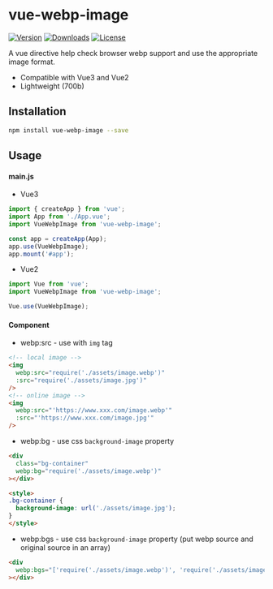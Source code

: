 # vue-webp-image

<p>
  <a href="https://www.npmjs.com/package/vue-webp-image"><img src="https://img.shields.io/npm/v/vue-webp-image.svg" alt="Version"></a>
  <a href="https://www.npmjs.com/package/vue-webp-image"><img src="https://img.shields.io/npm/dt/vue-webp-image.svg" alt="Downloads"></a>
  <a href="https://www.npmjs.com/package/vue-webp-image"><img src="https://img.shields.io/npm/l/vue-webp-image.svg" alt="License"></a>
</p>

A vue directive help check browser webp support and use the appropriate image format.

- Compatible with Vue3 and Vue2
- Lightweight (700b)

## Installation

```sh
npm install vue-webp-image --save
```

## Usage

#### main.js

- Vue3

```javascript
import { createApp } from 'vue';
import App from './App.vue';
import VueWebpImage from 'vue-webp-image';

const app = createApp(App);
app.use(VueWebpImage);
app.mount('#app');
```

- Vue2

```javascript
import Vue from 'vue';
import VueWebpImage from 'vue-webp-image';

Vue.use(VueWebpImage);
```

#### Component

- webp:src - use with `img` tag

```html
<!-- local image -->
<img
  webp:src="require('./assets/image.webp')"
  :src="require('./assets/image.jpg')"
/>
<!-- online image -->
<img
  webp:src="'https://www.xxx.com/image.webp'"
  :src="'https://www.xxx.com/image.jpg'"
/>
```

- webp:bg - use css `background-image` property

```html
<div
  class="bg-container"
  webp:bg="require('./assets/image.webp')"
></div>

<style>
.bg-container {
  background-image: url('./assets/image.jpg');
}
</style>
```

- webp:bgs - use css `background-image` property (put webp source and original source in an array)

```html
<div
  webp:bgs="['require('./assets/image.webp')', 'require('./assets/image.jpg')']"
></div>
```